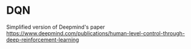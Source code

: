 # DQN

Simplified version of Deepmind's paper https://www.deepmind.com/publications/human-level-control-through-deep-reinforcement-learning
